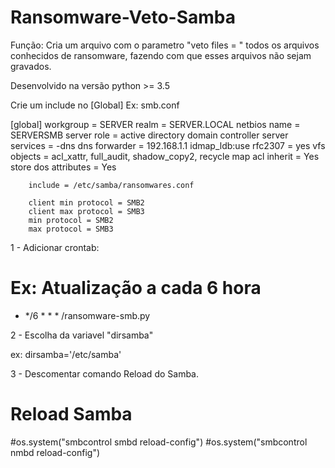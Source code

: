 # Ransomware-Veto-Samba

Função: 
Cria um arquivo com o parametro "veto files = " todos os arquivos conhecidos de ransomware, fazendo com que esses arquivos não sejam gravados.

Desenvolvido na versão
python >= 3.5

Crie um include no [Global]
Ex: smb.conf

[global]
        workgroup = SERVER
        realm = SERVER.LOCAL
        netbios name = SERVERSMB
        server role = active directory domain controller
        server services = -dns
        dns forwarder = 192.168.1.1
        idmap_ldb:use rfc2307 = yes
        vfs objects = acl_xattr, full_audit, shadow_copy2, recycle
        map acl inherit = Yes
        store dos attributes = Yes
       
        include = /etc/samba/ransomwares.conf

        client min protocol = SMB2
        client max protocol = SMB3
        min protocol = SMB2
        max protocol = SMB3

1 - Adicionar crontab:
# Ex: Atualização a cada 6 hora
* */6 * * * <PATH>/ransomware-smb.py

2 - Escolha da variavel "dirsamba"

ex:
dirsamba='/etc/samba'

3 - Descomentar comando Reload do Samba.

# Reload Samba
#os.system("smbcontrol smbd reload-config")
#os.system("smbcontrol nmbd reload-config")






